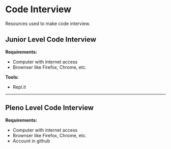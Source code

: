 # Code Interview

Resources used to make code interview.



## Junior Level Code Interview

**Requirements:**
- Computer with internet access
- Brownser like Firefox, Chrome, etc.

**Tools:**
- Repl.it

---

## Pleno Level Code Interview

**Requirements:**
- Computer with internet access
- Brownser like Firefox, Chrome, etc.
- Account in github
